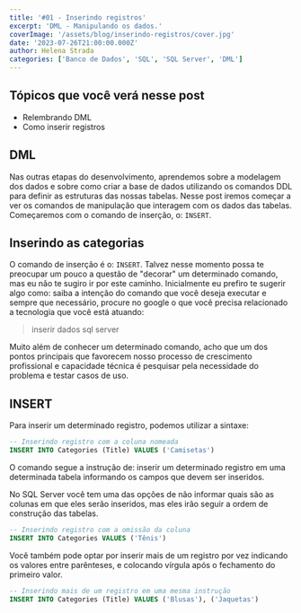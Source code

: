 ```yaml
---
title: '#01 - Inserindo registros'
excerpt: 'DML - Manipulando os dados.'
coverImage: '/assets/blog/inserindo-registros/cover.jpg'
date: '2023-07-26T21:00:00.000Z'
author: Helena Strada
categories: ['Banco de Dados', 'SQL', 'SQL Server', 'DML']
---
```


## Tópicos que você verá nesse post

- Relembrando DML
- Como inserir registros

## DML

Nas outras etapas do desenvolvimento, aprendemos sobre a modelagem dos dados e sobre como criar a base de dados utilizando os comandos DDL para definir as estruturas das nossas tabelas. Nesse post iremos começar a ver os comandos de manipulação que interagem com os dados das tabelas. Começaremos com o comando de inserção, o: `INSERT`.

## Inserindo as categorias

O comando de inserção é o: `INSERT`. Talvez nesse momento possa te preocupar um pouco a questão de "decorar" um determinado comando, mas eu não te sugiro ir por este caminho. Inicialmente eu prefiro te sugerir algo como: saiba a intenção do comando que você deseja executar e sempre que necessário, procure no google o que você precisa relacionado a tecnologia que você está atuando:

> inserir dados sql server

Muito além de conhecer um determinado comando, acho que um dos pontos principais que favorecem nosso processo de crescimento profissional e capacidade técnica é pesquisar pela necessidade do problema e testar casos de uso.

## INSERT

Para inserir um determinado registro, podemos utilizar a sintaxe:

```sql
-- Inserindo registro com a coluna nomeada
INSERT INTO Categories (Title) VALUES ('Camisetas')
```

O comando segue a instrução de: inserir um determinado registro em uma determinada tabela informando os campos que devem ser inseridos.

No SQL Server você tem uma das opções de não informar quais são as colunas em que eles serão inseridos, mas eles irão seguir a ordem de construção das tabelas.

```sql
-- Inserindo registro com a omissão da coluna
INSERT INTO Categories VALUES ('Tênis')
```

Você também pode optar por inserir mais de um registro por vez indicando os valores entre parênteses, e colocando vírgula após o fechamento do primeiro valor.

```sql
-- Inserindo mais de um registro em uma mesma instrução
INSERT INTO Categories (Title) VALUES ('Blusas'), ('Jaquetas')
```
